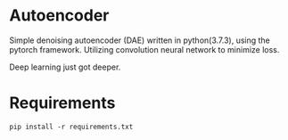 # Autoencoder
Simple denoising autoencoder (DAE) written in python(3.7.3), using the pytorch framework. Utilizing convolution neural network to minimize loss. 

Deep learning just got deeper.

# Requirements
```
pip install -r requirements.txt
```
